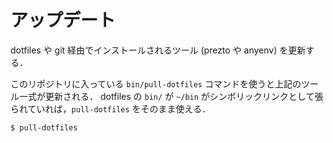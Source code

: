 # アップデート

dotfiles や git 経由でインストールされるツール (prezto や anyenv) を更新する．

このリポジトリに入っている `bin/pull-dotfiles` コマンドを使うと上記のツール一式が更新される．
dotfiles の `bin/` が `~/bin` がシンボリックリンクとして張られていれば，`pull-dotfiles` をそのまま使える．

```bash
$ pull-dotfiles
```

